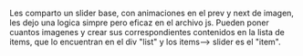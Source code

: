Les comparto un slider base, con animaciones en el prev y next de imagen, les dejo una logica simpre pero eficaz en el archivo js.
Pueden poner cuantos imagenes y crear sus correspondientes contenidos en la lista de items, que lo encuentran en el div "list" y los items--> slider es el "item".
